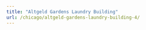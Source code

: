 ```yaml
---
title: "Altgeld Gardens Laundry Building"
url: /chicago/altgeld-gardens-laundry-building-4/
---
```

